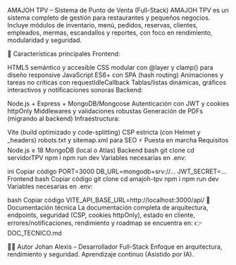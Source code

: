AMAJOH TPV – Sistema de Punto de Venta (Full-Stack)
AMAJOH TPV es un sistema completo de gestión para restaurantes y pequeños negocios.
Incluye módulos de inventario, menú, pedidos, reservas, clientes, empleados, mermas, escandallos y reportes, con foco en rendimiento, modularidad y seguridad.

🚀 Características principales
Frontend:

HTML5 semántico y accesible
CSS modular con @layer y clamp() para diseño responsive
JavaScript ES6+ con SPA (hash routing)
Animaciones y tareas no críticas con requestIdleCallback
Tablas/listas dinámicas, gráficos interactivos y notificaciones sonoras
Backend:

Node.js + Express + MongoDB/Mongoose
Autenticación con JWT y cookies httpOnly
Middlewares y validaciones robustas
Generación de PDFs (migrando al backend)
Infraestructura:

Vite (build optimizado y code-splitting)
CSP estricta (con Helmet y \_headers)
robots.txt y sitemap.xml para SEO
⚡ Puesta en marcha
Requisitos
Node.js ≥ 18
MongoDB (local o Atlas)
Backend
bash git clone cd servidorTPV npm i npm run dev Variables necesarias en .env:

ini Copiar código PORT=3000 DB_URL=mongodb+srv://... JWT_SECRET=... Frontend bash Copiar código git clone cd amajoh-tpv npm i npm run dev Variables necesarias en .env:

bash Copiar código VITE_API_BASE_URL=http://localhost:3000/api/ 📖 Documentación técnica La documentación completa de arquitectura, endpoints, seguridad (CSP, cookies httpOnly), estado en cliente, errores/notificaciones, rendimiento y roadmap se encuentra en: 👉 DOC_TECNICO.md

👨‍💻 Autor Johan Alexis – Desarrollador Full-Stack Enfoque en arquitectura, rendimiento y seguridad. Aprendizaje continuo (Asistido por IA).
